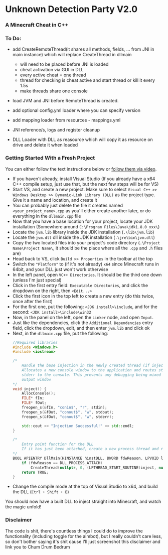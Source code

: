 # Unknown Detection Party V2.0
### A Minecraft Cheat in C++

### To Do:
  - add CreateRemoteThread(it shares all methods, fields, ... from JNI in main instance) which will replace CreateThread in dllmain
    - will need to be placed before JNI is loaded
    - cheat activation via GUI in DLL
    - every active cheat = one thread
    - thread for checking is cheat active and start thread or kill it every 1.5s   
    - make threads share one console
   
  - load JVM and JNI before RemoteThread is created.
  - add optional config.yml loader where you can specify version
  - add mapping loader from resources - mappings.yml
  - JNI reference/s, logs and register cleanup 
  - DLL Loader with DLL as reasource which will copy it as resource on drive and delete it when loaded
  
### Getting Started With a Fresh Project

You can either follow the text instructions below or [follow them via video](https://www.youtube.com/watch?v=rr_QV16jktw).

  - If you haven't already, install Visual Studio (If you already have a x64 C++ compile setup, just use that, but the next few steps will be for VS)
  - Start VS, and create a new project. Make sure to select `Visual C++ >> Windows Desktop >> Dynamic-Link Library (DLL)` as the project type. Give it a name and location, and create it
  - You can probably just delete the file it creates named `<your_project_name>.cpp` as you'll either create another later, or do everything in the `dllmain.cpp` file
  - Now that you have a base location for your project, locate your JDK installation (Somewhere around `C:\Program Files\Java\jdk1.8.0_xxx\`)
  - Locate the `jvm.lib` library inside the JDK installation (`.\lib\jvm.lib`)
  - Locate the `jvm.dll` dll inside the JDK installation (`.\jre\bin\jvm.dll`)
  - Copy the two located files into your project's code directory (`.\Project Name\Project Name\`, it should be the place where all the `.cpp` and `.h` files are)
  - Head back to VS, click `Build >> Properties` in the toolbar at the top
  - Switch the `"Platform"` to (if it's not already) `x64` since Minecraft runs in 64bit, and your DLL just won't work otherwise
  - In the left panel, open `VC++ Directories`. It should be the third one down (unless I'm just special)
  - Click in the first entry field: `Executable Directories`, and click the dropdown on the right, then `<Edit...>`
  - Click the first icon in the top left to create a new entry (do this twice, once after the first)
  - For the first one, put the following: `<JDK install>\include`, and for the second: `<JDK install>\include\win32`
  - Now, in the panel on the left, open the `Linker` node, and open `Input`.
  - Just like the dependencies, click the `Additional Dependencies` entry field, click the dropdown, edit, and then enter `jvm.lib` and click ok
  - Next, in the `dllmain.cpp` file, put the following:
    ```cpp
    //Required libraries
    #include <Windows.h>
    #include <iostream>
    
    /*
    	Handle the base injection in the newly created thread (if injection was successful)
    	Allocates a new console window to the application and routes stdin, stdout, and
    	stderr to the console. This prevents any debugging being mixed in with Minecraft's
    	output window
    */
    void inject() {
    	AllocConsole();
    	FILE* fIn;
    	FILE* fOut;
    	freopen_s(&fIn, "conin$", "r", stdin);
    	freopen_s(&fOut, "conout$", "w", stdout);
    	freopen_s(&fOut, "conout$", "w", stderr);
    
    	std::cout << "Injection Successful!" << std::endl;
    }
    
    /*
    	Entry point function for the DLL
    	If it has just been attached, create a new process thread and run the "inject" function
    */
    BOOL APIENTRY DllMain(HINSTANCE hinstDLL, DWORD fdwReason, LPVOID lpvReserved) {
    	if (fdwReason == DLL_PROCESS_ATTACH)
    		CreateThread(nullptr, 0, (LPTHREAD_START_ROUTINE)inject, nullptr, 0, nullptr);
    	return TRUE;
    }
    ```
  - Change the compile mode at the top of Visual Studio to x64, and build the DLL (`Ctrl + Shift + B`)

You should now have a built DLL to inject straight into Minecraft, and watch the magic unfold!

### Disclaimer

The code is shit, there's countless things I could do to improve the functionality (including toggle for the aimbot), but I really couldn't care less, so don't bother saying it's shit cause I'll just screenshot this disclaimer and link you to Chum Drum Bedrum
